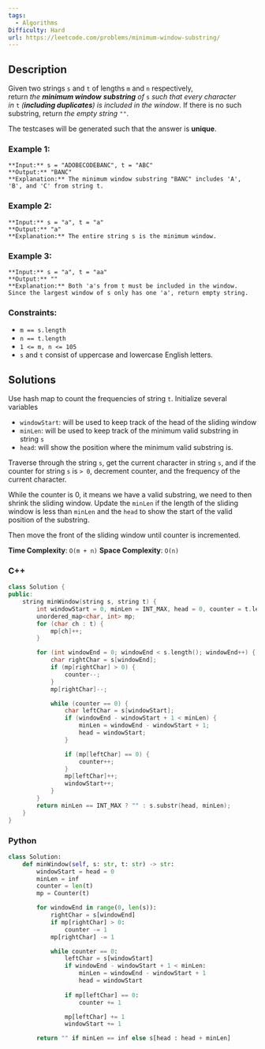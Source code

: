 ```yaml
---
tags:
  - Algorithms
Difficulty: Hard
url: https://leetcode.com/problems/minimum-window-substring/
---
```

## Description

Given two strings `s` and `t` of lengths `m` and `n` respectively, return _the **minimum window**_ **_substring_** _of_ `s` _such that every character in_ `t` _(**including duplicates**) is included in the window_. If there is no such substring, return _the empty string_ `""`.

The testcases will be generated such that the answer is **unique**.

### Example 1:
```
**Input:** s = "ADOBECODEBANC", t = "ABC"
**Output:** "BANC"
**Explanation:** The minimum window substring "BANC" includes 'A', 'B', and 'C' from string t.
```

### Example 2:
```
**Input:** s = "a", t = "a"
**Output:** "a"
**Explanation:** The entire string s is the minimum window.
```

### Example 3:
```
**Input:** s = "a", t = "aa"
**Output:** ""
**Explanation:** Both 'a's from t must be included in the window.
Since the largest window of s only has one 'a', return empty string.
```

### Constraints:
- `m == s.length`
- `n == t.length`
- `1 <= m, n <= 105`
- `s` and `t` consist of uppercase and lowercase English letters.

## Solutions

Use hash map to count the frequencies of string `t`. Initialize several variables  
- `windowStart`: will be used to keep track of the head of the sliding window
- `minLen`:  will be used to keep track of the minimum valid substring in string `s`
- `head`:  will show the position where the minimum valid substring is. 

Traverse through the string `s`, get the current character in string `s`, and if the counter for string `s` is `> 0`, decrement counter, and the frequency of the current character. 

While the counter is 0, it means we have a valid substring, we need to then shrink the sliding window. Update the `minLen` if the length of the sliding window is less than `minLen` and the `head` to show the start of the valid position of the substring. 

Then move the front of the sliding window until counter is incremented. 

**Time Complexity**: `O(m + n)`
**Space Complexity**: `O(n)`
### C++
```cpp
class Solution {
public:
	string minWindow(string s, string t) {
		int windowStart = 0, minLen = INT_MAX, head = 0, counter = t.length(); 
		unordered_map<char, int> mp; 
		for (char ch : t) {
			mp[ch]++;
		}

		for (int windowEnd = 0; windowEnd < s.length(); windowEnd++) {
			char rightChar = s[windowEnd]; 
			if (mp[rightChar] > 0) {
				counter--; 
			}
			mp[rightChar]--; 

			while (counter == 0) {
				char leftChar = s[windowStart]; 
				if (windowEnd - windowStart + 1 < minLen) {
					minLen = windowEnd - windowStart + 1; 
					head = windowStart; 
				}

				if (mp[leftChar] == 0) {
					counter++; 
				}
				mp[leftChar]++; 
				windowStart++; 
			}
		}
		return minLen == INT_MAX ? "" : s.substr(head, minLen); 
	}
}
```

### Python
```python
class Solution:
    def minWindow(self, s: str, t: str) -> str:
        windowStart = head = 0
        minLen = inf
        counter = len(t)
        mp = Counter(t)

        for windowEnd in range(0, len(s)):
            rightChar = s[windowEnd]
            if mp[rightChar] > 0:
                counter -= 1
            mp[rightChar] -= 1

            while counter == 0:
                leftChar = s[windowStart]
                if windowEnd - windowStart + 1 < minLen:
                    minLen = windowEnd - windowStart + 1
                    head = windowStart
                    
                if mp[leftChar] == 0:
                    counter += 1

                mp[leftChar] += 1
                windowStart += 1

        return "" if minLen == inf else s[head : head + minLen]
```